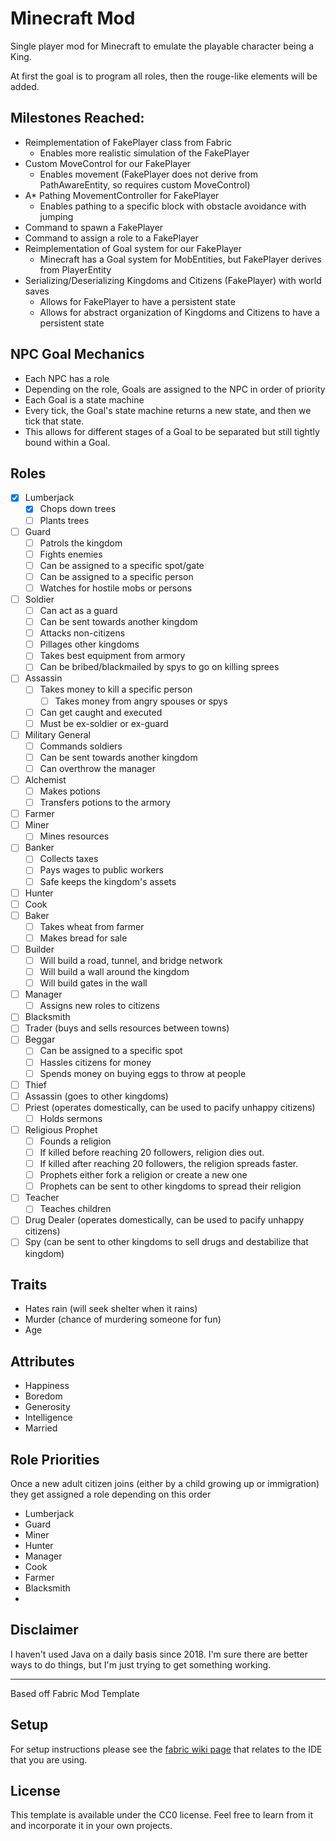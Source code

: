 # Minecraft Mod

Single player mod for Minecraft to emulate the playable character being a King.

At first the goal is to program all roles, then the rouge-like elements will be added.

## Milestones Reached:

- Reimplementation of FakePlayer class from Fabric
  - Enables more realistic simulation of the FakePlayer
- Custom MoveControl for our FakePlayer
  - Enables movement (FakePlayer does not derive from PathAwareEntity, so requires custom MoveControl)
- A* Pathing MovementController for FakePlayer
  - Enables pathing to a specific block with obstacle avoidance with jumping
- Command to spawn a FakePlayer
- Command to assign a role to a FakePlayer
- Reimplementation of Goal system for our FakePlayer
  - Minecraft has a Goal system for MobEntities, but FakePlayer derives from PlayerEntity
- Serializing/Deserializing Kingdoms and Citizens (FakePlayer) with world saves
  - Allows for FakePlayer to have a persistent state
  - Allows for abstract organization of Kingdoms and Citizens to have a persistent state


## NPC Goal Mechanics

- Each NPC has a role
- Depending on the role, Goals are assigned to the NPC in order of priority
- Each Goal is a state machine
- Every tick, the Goal's state machine returns a new state, and then we tick that state.
- This allows for different stages of a Goal to be separated but still tightly bound within a Goal.


## Roles

- [x] Lumberjack
  - [x] Chops down trees
  - [ ] Plants trees
- [ ] Guard
    - [ ] Patrols the kingdom
    - [ ] Fights enemies
    - [ ] Can be assigned to a specific spot/gate
    - [ ] Can be assigned to a specific person
    - [ ] Watches for hostile mobs or persons
- [ ] Soldier
  - [ ] Can act as a guard
  - [ ] Can be sent towards another kingdom
  - [ ] Attacks non-citizens
  - [ ] Pillages other kingdoms
  - [ ] Takes best equipment from armory
  - [ ] Can be bribed/blackmailed by spys to go on killing sprees
- [ ] Assassin
  - [ ] Takes money to kill a specific person
    - [ ] Takes money from angry spouses or spys
  - [ ] Can get caught and executed
  - [ ] Must be ex-soldier or ex-guard
- [ ] Military General
  - [ ] Commands soldiers
  - [ ] Can be sent towards another kingdom
  - [ ] Can overthrow the manager
- [ ] Alchemist
  - [ ] Makes potions
  - [ ] Transfers potions to the armory
- [ ] Farmer
- [ ] Miner
  - [ ] Mines resources
- [ ] Banker
  - [ ] Collects taxes
  - [ ] Pays wages to public workers
  - [ ] Safe keeps the kingdom's assets
- [ ] Hunter
- [ ] Cook
- [ ] Baker
  - [ ] Takes wheat from farmer
  - [ ] Makes bread for sale
- [ ] Builder
  - [ ] Will build a road, tunnel, and bridge network
  - [ ] Will build a wall around the kingdom
  - [ ] Will build gates in the wall
- [ ] Manager
  - [ ] Assigns new roles to citizens
- [ ] Blacksmith
- [ ] Trader (buys and sells resources between towns)
- [ ] Beggar
  - [ ] Can be assigned to a specific spot
  - [ ] Hassles citizens for money
  - [ ] Spends money on buying eggs to throw at people
- [ ] Thief
- [ ] Assassin (goes to other kingdoms)
- [ ] Priest (operates domestically, can be used to pacify unhappy citizens)
  - [ ] Holds sermons
- [ ] Religious Prophet
  - [ ] Founds a religion
  - [ ] If killed before reaching 20 followers, religion dies out.
  - [ ] If killed after reaching 20 followers, the religion spreads faster.
  - [ ] Prophets either fork a religion or create a new one
  - [ ] Prophets can be sent to other kingdoms to spread their religion
- [ ] Teacher
  - [ ] Teaches children
- [ ] Drug Dealer (operates domestically, can be used to pacify unhappy citizens)
- [ ] Spy (can be sent to other kingdoms to sell drugs and destabilize that kingdom)

## Traits

- Hates rain (will seek shelter when it rains)
- Murder (chance of murdering someone for fun)
- Age

## Attributes

- Happiness
- Boredom
- Generosity
- Intelligence
- Married

## Role Priorities

Once a new adult citizen joins (either by a child growing up or immigration) they
get assigned a role depending on this order

- Lumberjack
- Guard
- Miner
- Hunter
- Manager
- Cook
- Farmer
- Blacksmith
- 


## Disclaimer

I haven't used Java on a daily basis since 2018. 
I'm sure there are better ways to do things, but I'm just trying to get something working.

---

Based off Fabric Mod Template

## Setup

For setup instructions please see the [fabric wiki page](https://fabricmc.net/wiki/tutorial:setup) that relates to the IDE that you are using.

## License

This template is available under the CC0 license. Feel free to learn from it and incorporate it in your own projects.
